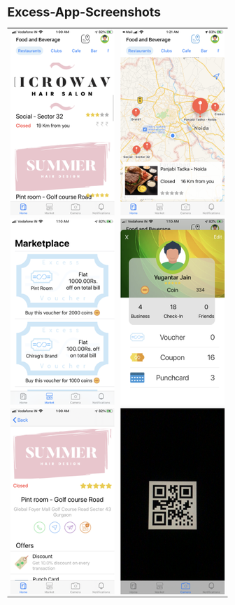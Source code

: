 # Excess-App-Screenshots

|||
-|-
![Home](/Screenshots/Home.PNG) | ![Maps](/Screenshots/Maps.PNG)
![Market](/Screenshots/MarketPlace.PNG) | ![Profile](/Screenshots/Profile.PNG)
![Busness](/Screenshots/BusinessOutlet.PNG) | ![QR](/Screenshots/QRScanner.PNG)
